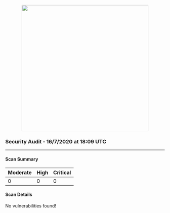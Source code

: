 <div align='center'><br /><img src="https://raw.githubusercontent.com/theia-ide/security-audit/master/assets/security-header.png" width="400px"/></div>

### Security Audit - 16/7/2020 at 18:09 UTC
-- -

#### Scan Summary

| Moderate | High | Critical |
|:---|:---|:---|
| 0 | 0 | 0 |


#### Scan Details

No vulnerabilities found!
